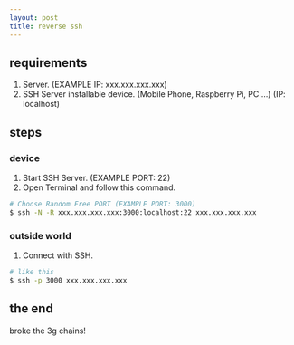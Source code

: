 ```yaml
---
layout: post
title: reverse ssh
---
```


## requirements
1. Server. (EXAMPLE IP: xxx.xxx.xxx.xxx)
2. SSH Server installable device. (Mobile Phone, Raspberry Pi, PC ...) (IP: localhost)

## steps

### device
1. Start SSH Server. (EXAMPLE PORT: 22)
2. Open Terminal and follow this command.

```sh
# Choose Random Free PORT (EXAMPLE PORT: 3000)
$ ssh -N -R xxx.xxx.xxx.xxx:3000:localhost:22 xxx.xxx.xxx.xxx
```

### outside world
1. Connect with SSH.

```sh
# like this
$ ssh -p 3000 xxx.xxx.xxx.xxx
```

## the end
broke the 3g chains!
